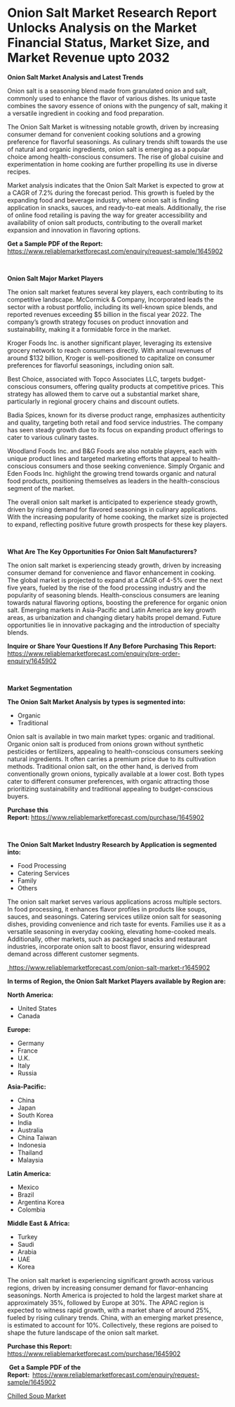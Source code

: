 <p><h1>Onion Salt Market Research Report Unlocks Analysis on the Market Financial Status, Market Size, and Market Revenue upto 2032</h1></p><p><strong>Onion Salt Market Analysis and Latest Trends</strong></p>
<p><p>Onion salt is a seasoning blend made from granulated onion and salt, commonly used to enhance the flavor of various dishes. Its unique taste combines the savory essence of onions with the pungency of salt, making it a versatile ingredient in cooking and food preparation.</p><p>The Onion Salt Market is witnessing notable growth, driven by increasing consumer demand for convenient cooking solutions and a growing preference for flavorful seasonings. As culinary trends shift towards the use of natural and organic ingredients, onion salt is emerging as a popular choice among health-conscious consumers. The rise of global cuisine and experimentation in home cooking are further propelling its use in diverse recipes.</p><p>Market analysis indicates that the Onion Salt Market is expected to grow at a CAGR of 7.2% during the forecast period. This growth is fueled by the expanding food and beverage industry, where onion salt is finding application in snacks, sauces, and ready-to-eat meals. Additionally, the rise of online food retailing is paving the way for greater accessibility and availability of onion salt products, contributing to the overall market expansion and innovation in flavoring options.</p></p>
<p><strong>Get a Sample PDF of the Report:&nbsp;</strong> <a href="https://www.reliablemarketforecast.com/enquiry/request-sample/1645902?utm_campaign=1789&utm_medium=2&utm_source=Github&utm_content=ia&utm_term=07042025&utm_id=onion-salt">https://www.reliablemarketforecast.com/enquiry/request-sample/1645902</a></p>
<p>&nbsp;</p>
<p><strong>Onion Salt Major Market Players</strong></p>
<p><p>The onion salt market features several key players, each contributing to its competitive landscape. McCormick & Company, Incorporated leads the sector with a robust portfolio, including its well-known spice blends, and reported revenues exceeding $5 billion in the fiscal year 2022. The company’s growth strategy focuses on product innovation and sustainability, making it a formidable force in the market.</p><p>Kroger Foods Inc. is another significant player, leveraging its extensive grocery network to reach consumers directly. With annual revenues of around $132 billion, Kroger is well-positioned to capitalize on consumer preferences for flavorful seasonings, including onion salt.</p><p>Best Choice, associated with Topco Associates LLC, targets budget-conscious consumers, offering quality products at competitive prices. This strategy has allowed them to carve out a substantial market share, particularly in regional grocery chains and discount outlets.</p><p>Badia Spices, known for its diverse product range, emphasizes authenticity and quality, targeting both retail and food service industries. The company has seen steady growth due to its focus on expanding product offerings to cater to various culinary tastes.</p><p>Woodland Foods Inc. and B&G Foods are also notable players, each with unique product lines and targeted marketing efforts that appeal to health-conscious consumers and those seeking convenience. Simply Organic and Eden Foods Inc. highlight the growing trend towards organic and natural food products, positioning themselves as leaders in the health-conscious segment of the market.</p><p>The overall onion salt market is anticipated to experience steady growth, driven by rising demand for flavored seasonings in culinary applications. With the increasing popularity of home cooking, the market size is projected to expand, reflecting positive future growth prospects for these key players.</p></p>
<p>&nbsp;</p>
<p><strong>What Are The Key Opportunities For Onion Salt Manufacturers?</strong></p>
<p><p>The onion salt market is experiencing steady growth, driven by increasing consumer demand for convenience and flavor enhancement in cooking. The global market is projected to expand at a CAGR of 4-5% over the next five years, fueled by the rise of the food processing industry and the popularity of seasoning blends. Health-conscious consumers are leaning towards natural flavoring options, boosting the preference for organic onion salt. Emerging markets in Asia-Pacific and Latin America are key growth areas, as urbanization and changing dietary habits propel demand. Future opportunities lie in innovative packaging and the introduction of specialty blends.</p></p>
<p><strong>Inquire or Share Your Questions If Any Before Purchasing This Report:</strong> <a href="https://www.reliablemarketforecast.com/enquiry/pre-order-enquiry/1645902?utm_campaign=1789&utm_medium=2&utm_source=Github&utm_content=ia&utm_term=07042025&utm_id=onion-salt">https://www.reliablemarketforecast.com/enquiry/pre-order-enquiry/1645902</a></p>
<p>&nbsp;</p>
<p><strong>Market Segmentation</strong></p>
<p><strong>The Onion Salt Market Analysis by types is segmented into:</strong></p>
<p><ul><li>Organic</li><li>Traditional</li></ul></p>
<p><p>Onion salt is available in two main market types: organic and traditional. Organic onion salt is produced from onions grown without synthetic pesticides or fertilizers, appealing to health-conscious consumers seeking natural ingredients. It often carries a premium price due to its cultivation methods. Traditional onion salt, on the other hand, is derived from conventionally grown onions, typically available at a lower cost. Both types cater to different consumer preferences, with organic attracting those prioritizing sustainability and traditional appealing to budget-conscious buyers.</p></p>
<p><strong>Purchase this Report:&nbsp;</strong><a href="https://www.reliablemarketforecast.com/purchase/1645902?utm_campaign=1789&utm_medium=2&utm_source=Github&utm_content=ia&utm_term=07042025&utm_id=onion-salt">https://www.reliablemarketforecast.com/purchase/1645902</a></p>
<p>&nbsp;</p>
<p><strong>The Onion Salt Market Industry Research by Application is segmented into:</strong></p>
<p><ul><li>Food Processing</li><li>Catering Services</li><li>Family</li><li>Others</li></ul></p>
<p><p>The onion salt market serves various applications across multiple sectors. In food processing, it enhances flavor profiles in products like soups, sauces, and seasonings. Catering services utilize onion salt for seasoning dishes, providing convenience and rich taste for events. Families use it as a versatile seasoning in everyday cooking, elevating home-cooked meals. Additionally, other markets, such as packaged snacks and restaurant industries, incorporate onion salt to boost flavor, ensuring widespread demand across different customer segments.</p></p>
<p><a href="https://www.reliablemarketforecast.com/onion-salt-market-r1645902?utm_campaign=1789&utm_medium=2&utm_source=Github&utm_content=ia&utm_term=07042025&utm_id=onion-salt">&nbsp;https://www.reliablemarketforecast.com/onion-salt-market-r1645902</a></p>
<p><strong>In terms of Region, the Onion Salt Market Players available by Region are:</strong></p>
<p>
    <p> <strong> North America: </strong>
        <ul>
            <li>United States</li>
            <li>Canada</li>
        </ul>
        </p> 
    <p> <strong> Europe: </strong>
        <ul>
            <li>Germany</li>
            <li>France</li>
            <li>U.K.</li>
            <li>Italy</li>
            <li>Russia</li>
        </ul>
        </p> 
    <p> <strong> Asia-Pacific: </strong>
        <ul>
            <li>China</li>
            <li>Japan</li>
            <li>South Korea</li>
            <li>India</li>
            <li>Australia</li>
            <li>China Taiwan</li>
            <li>Indonesia</li>
            <li>Thailand</li>
            <li>Malaysia</li>
        </ul>
        </p> 
    <p> <strong> Latin America: </strong>
        <ul>
            <li>Mexico</li>
            <li>Brazil</li>
            <li>Argentina Korea</li>
            <li>Colombia</li>
        </ul>
        </p> 
    <p> <strong> Middle East & Africa: </strong>
        <ul>
            <li>Turkey</li>
            <li>Saudi</li>
            <li>Arabia</li>
            <li>UAE</li>
            <li>Korea</li>
        </ul>
    </p>
    </p>
<p><p>The onion salt market is experiencing significant growth across various regions, driven by increasing consumer demand for flavor-enhancing seasonings. North America is projected to hold the largest market share at approximately 35%, followed by Europe at 30%. The APAC region is expected to witness rapid growth, with a market share of around 25%, fueled by rising culinary trends. China, with an emerging market presence, is estimated to account for 10%. Collectively, these regions are poised to shape the future landscape of the onion salt market.</p></p>
<p><strong>Purchase this Report: </strong><a href="https://www.reliablemarketforecast.com/purchase/1645902?utm_campaign=1789&utm_medium=2&utm_source=Github&utm_content=ia&utm_term=07042025&utm_id=onion-salt">https://www.reliablemarketforecast.com/purchase/1645902</a></p>
<p>&nbsp;<strong>Get a Sample PDF of the Report:&nbsp;&nbsp;</strong><a href="https://www.reliablemarketforecast.com/enquiry/request-sample/1645902?utm_campaign=1789&utm_medium=2&utm_source=Github&utm_content=ia&utm_term=07042025&utm_id=onion-salt">https://www.reliablemarketforecast.com/enquiry/request-sample/1645902</a></p>
<p><strong></strong></p>
<p><p><a href="https://github.com/mookiesville/Market-Research-Report-List-1/blob/main/chilled-soup-market.md?utm_campaign=1789&utm_medium=2&utm_source=Github&utm_content=ia&utm_term=07042025&utm_id=onion-salt">Chilled Soup Market</a></p></p>